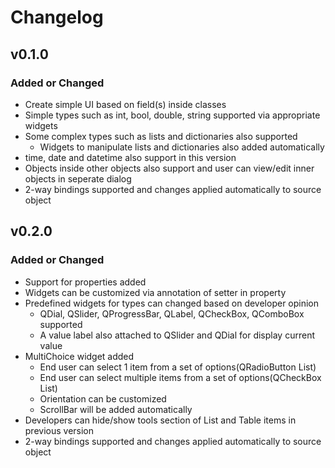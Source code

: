 # Changelog

## v0.1.0

### Added or Changed
- Create simple UI based on field(s) inside classes
- Simple types such as int, bool, double, string supported via appropriate widgets
- Some complex types such as lists and dictionaries also supported
    - Widgets to manipulate lists and dictionaries also added automatically
- time, date and datetime also support in this version
- Objects inside other objects also support and user can view/edit inner objects in seperate dialog
- 2-way bindings supported and changes applied automatically to source object


## v0.2.0

### Added or Changed
- Support for properties added 
- Widgets can be customized via annotation of setter in property
- Predefined widgets for types can changed based on developer opinion
    - QDial, QSlider, QProgressBar, QLabel, QCheckBox, QComboBox supported
    - A value label also attached to QSlider and QDial for display current value
- MultiChoice widget added 
    - End user can select 1 item from a set of options(QRadioButton List)
    - End user can select multiple items from a set of options(QCheckBox List)
    - Orientation can be customized 
    - ScrollBar will be added automatically
- Developers can hide/show tools section of List and Table items in previous version
- 2-way bindings supported and changes applied automatically to source object


